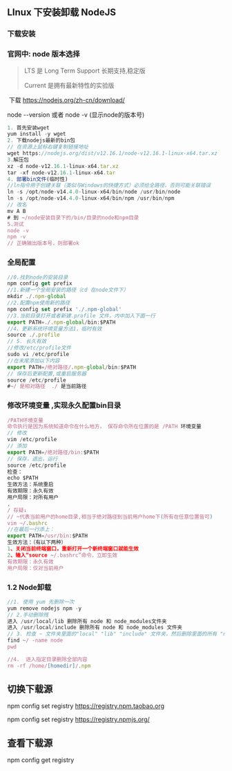 ## LInux 下安装卸载 NodeJS

### 下载安装

### 官网中: node 版本选择

> LTS 是 Long Term Support 长期支持,稳定版
>
> Current 是拥有最新特性的实验版

​	下载 https://nodejs.org/zh-cn/download/

node --version 或者 node -v  (显示node的版本号)

~~~js
1. 首先安装wget
yum install -y wget
2. 下载nodejs最新的bin包
// 在资源上鼠标右键复制链接地址
wget https://nodejs.org/dist/v12.16.1/node-v12.16.1-linux-x64.tar.xz
3.解压包
xz -d node-v12.16.1-linux-x64.tar.xz 
tar -xf node-v12.16.1-linux-x64.tar 
4. 部署bin文件(临时性)
//ln指令用于创建关联（类似与Windows的快捷方式）必须给全路径，否则可能关联错误
ln -s /opt/node-v14.4.0-linux-x64/bin/node /usr/bin/node
ln -s /opt/node-v14.4.0-linux-x64/bin/npm /usr/bin/npm
// 改名
mv A B
# 到 ~/node安装目录下的/bin/目录的node和npm目录
5.测试
node -v
npm -v 
// 正确输出版本号，则部署ok
~~~



### 全局配置

~~~js
//0.找到node的安装目录
npm config get prefix
//1.新建一个全局安装的路径（cd 在node文件下）
mkdir ./.npm-global 
//2.配置npm使用新的路径
npm config set prefix './.npm-global'
//3.当前目录打开或者新建.profile 文件，内中加入下面一行
export PATH=./.npm-global/bin:$PATH
//4、更新系统环境变量方法1，临时有效
source ./.profile
// 5. 长久有效
//修改/etc/profile文件
sudo vi /etc/profile 
//在末尾添加以下内容
export PATH=/绝对路径/.npm-global/bin:$PATH
// 保存后更新配置,或重启服务器  
source /etc/profile
#~/ 是相对路径  ./ 是当前路径
~~~



### 修改环境变量 ,实现永久配置bin目录

~~~javascript
/PATH环境变量
命令执行是因为系统知道命令在什么地方， 保存命令所在位置的是 /PATH 环境变量
// 修改
vim /etc/profile
// 添加
export PATH=/绝对路径/bin:$PATH
// 保存，退出，运行
source /etc/profile
检查：
echo $PATH
生效方法：系统重启
有效期限：永久有效
用户局限：对所有用户
,
/ 存疑↓
// ~代表当前用户的home目录,相当于绝对路径到当前用户home下(所有在任意位置皆可)
vim ~/.bashrc
//在最后一行添上：
export PATH=/usr/bin:$PATH
生效方法：（有以下两种）
1、关闭当前终端窗口，重新打开一个新终端窗口就能生效
2、输入“source ~/.bashrc”命令，立即生效
有效期限：永久有效
用户局限：仅对当前用户
~~~



### 1.2 Node卸载

~~~js
//1. 使用 yum 先删除一次
yum remove nodejs npm -y
// 2.手动删除残
进入 /usr/local/lib 删除所有 node 和 node_modules文件夹
进入 /usr/local/include 删除所有 node 和 node_modules 文件夹
// 3. 检查 ~ 文件夹里面的"local" "lib" "include" 文件夹，然后删除里面的所有 "node" 和 "node_modules" 文件夹,可以使用以下命令查找 
find ~/ -name node 
pwd

//4.  进入指定目录删除全部内容
rm -rf /home/[homedir]/.npm

~~~



## 切换下载源

npm config set registry https://registry.npm.taobao.org

npm config set registry https://registry.npmjs.org/



## 查看下载源

npm config get registry